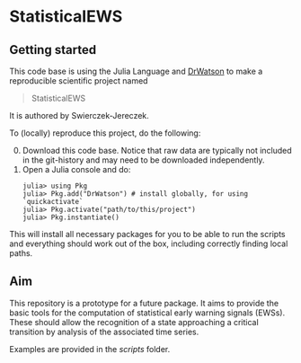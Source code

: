 # StatisticalEWS

## Getting started

This code base is using the Julia Language and [DrWatson](https://juliadynamics.github.io/DrWatson.jl/stable/)
to make a reproducible scientific project named
> StatisticalEWS

It is authored by Swierczek-Jereczek.

To (locally) reproduce this project, do the following:

0. Download this code base. Notice that raw data are typically not included in the
   git-history and may need to be downloaded independently.
1. Open a Julia console and do:
   ```
   julia> using Pkg
   julia> Pkg.add("DrWatson") # install globally, for using `quickactivate`
   julia> Pkg.activate("path/to/this/project")
   julia> Pkg.instantiate()
   ```

This will install all necessary packages for you to be able to run the scripts and
everything should work out of the box, including correctly finding local paths.

## Aim

This repository is a prototype for a future package. It aims to provide the basic tools for the computation of statistical early warning signals (EWSs). These should allow the recognition of a state approaching a critical transition by analysis of the associated time series.

Examples are provided in the *scripts* folder.